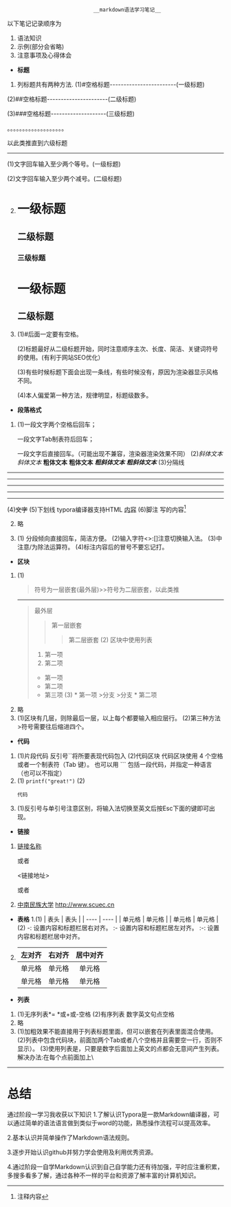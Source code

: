                                 __markdown语法学习笔记__
以下笔记记录顺序为
1. 语法知识
2. 示例(部分会省略)
3. 注意事项及心得体会

* __标题__
1. 列标题共有两种方法.
  (1)#空格标题------------------------(一级标题)

  (2)##空格标题----------------------(二级标题)

  (3)###空格标题--------------------(三级标题)

  。。。。。。。。。。。。。。。。。。。

  以此类推直到六级标题
***
(1)文字回车输入至少两个等号。(一级标题)

(2)文字回车输入至少两个减号。(二级标题)

2. # 一级标题
      ## 二级标题
      ### 三级标题
      一级标题
      ==
      二级标题
      --
      
3. (1)#后面一定要有空格。
   
   (2)标题最好从二级标题开始，同时注意顺序主次、长度、简洁、关键词符号的使用。(有利于网站SEO优化）
   
   (3)有些时候标题下面会出现一条线，有些时候没有，原因为渲染器显示风格不同。
   
   (4)本人偏爱第一种方法，规律明显，标题级数多。
* __段落格式__
1. (1)一段文字两个空格后回车；
     
     一段文字Tab制表符后回车；
   
   一段文字后直接回车。（可能出现不兼容，渲染器渲染效果不同）
   (2)*斜体文本*
     _斜体文本_
     **粗体文本**
     __粗体文本__
     ***粗斜体文本***
     ___粗斜体文本___
(3)分隔线
   
***
   
* * *
   
*****
   
   - - -
   
   ----------
   (4)~~文字~~
   (5)下划线
   typora编译器支持HTML
   <u>内容</u>
   (6)脚注
   写的内容[^标注内容]
   
   [^标注内容]:注释内容
   
2. 略

3. (1) 分段倾向直接回车，简洁方便。
   (2)输入字符<>:[]注意切换输入法。
   (3)</u>中注意/为除法运算符。
   (4)标注内容后的冒号不要忘记打。
* __区块__
1. (1)
     >符号为一层嵌套(最外层)>>符号为二层嵌套，以此类推
     --------
     > 最外层
     >
     >> 第一层嵌套
     >>
     >>> 第二层嵌套
    (2)
    > 区块中使用列表
    > 1. 第一项
    > 2. 第二项
    > + 第一项
    > + 第二项
    > + 第三项
    (3) * 第一项
          >分支
          >分支
       * 第二项
2. 略
3. (1)区块有几层，则除最后一层，以上每个都要输入相应层行。
   (2)第三种方法>符号需要往后缩进四个。
* __代码__
1. (1)片段代码
     反引号``将所要表现代码包入
   (2)代码区块
     代码区块使用 4 个空格或者一个制表符（Tab 键）。
     也可以用 ``` 包括一段代码，并指定一种语言（也可以不指定）
2. (1)
    `printf("great!")`
   (2)
   ``` 语言名字
   代码
   ```
3. (1)反引号与单引号注意区别，将输入法切换至英文后按Esc下面的键即可出现。
* __链接__
1. [链接名称](链接地址)

    或者

    <链接地址>
    
    或者
    
    [网址变量]:网址
 2. [中南民族大学](http://www.scuec.cn)
    <http://www.scuec.cn>
    
    [znmzdx]:http://www.scuec.cn
* __表格__
1.(1)
  |  表头   | 表头  |
  |  ----  | ----  |
  | 单元格  | 单元格 |
  | 单元格  | 单元格 |
  (2)
  -: 设置内容和标题栏居右对齐。
  :- 设置内容和标题栏居左对齐。
  :-: 设置内容和标题栏居中对齐。
2. | 左对齐 | 右对齐 | 居中对齐 |
   | :-----| ----: | :----: |
   | 单元格 | 单元格 | 单元格 |
   | 单元格 | 单元格 | 单元格 |
* __列表__
1. (1)无序列表*=
      *或+或-空格
   (2)有序列表
   数字英文句点空格
2. 略
3. (1)加粗效果不能直接用于列表标题里面，但可以嵌套在列表里面混合使用。
   (2)列表中包含代码块，前面加两个Tab或者八个空格并且需要空一行，否则不显示）。
   (3)使用列表是，只要是数字后面加上英文的点都会无意间产生列表。
      解决办法:在每个点前面加上\
-------------
# __总结__
通过阶段一学习我收获以下知识
1.了解认识Typora是一款Markdown编译器，可以通过简单的语法语言做到类似于word的功能，熟悉操作流程可以提高效率。

2.基本认识并简单操作了Markdown语法规则。

3.逐步开始认识github并努力学会使用及利用优秀资源。

4.通过阶段一自学Markdown认识到自己自学能力还有待加强，平时应注重积累，多搜多看多了解，通过各种不一样的平台和资源了解丰富的计算机知识。  



  



